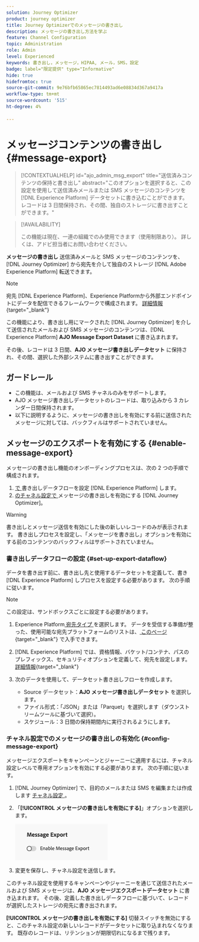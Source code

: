 ```yaml
---
solution: Journey Optimizer
product: journey optimizer
title: Journey Optimizerでのメッセージの書き出し
description: メッセージの書き出し方法を学ぶ
feature: Channel Configuration
topic: Administration
role: Admin
level: Experienced
keywords: 書き出し，メッセージ，HIPAA, メール，SMS，設定
badge: label="限定提供" type="Informative"
hide: true
hidefromtoc: true
source-git-commit: 9e76bfb65865ec7814493ad6e08834d367a9417a
workflow-type: tm+mt
source-wordcount: '515'
ht-degree: 4%

---
```


# メッセージコンテンツの書き出し {#message-export}

>[!CONTEXTUALHELP]
>id="ajo_admin_msg_export"
>title="送信済みコンテンツの保持と書き出し"
>abstract="このオプションを選択すると、この設定を使用して送信済みメールまたは SMS メッセージのコンテンツを [!DNL Experience Platform] データセットに書き込むことができます。 レコードは 3 日間保持され、その間、独自のストレージに書き出すことができます。"

>[!AVAILABILITY]
>
>この機能は現在、一連の組織でのみ使用できます（使用制限あり）。 詳しくは、アドビ担当者にお問い合わせください。

**メッセージの書き出し** 送信済みメールと SMS メッセージのコンテンツを、[!DNL Journey Optimizer] から宛先を介して独自のストレージ [!DNL Adobe Experience Platform] 転送できます。

>[!NOTE]
>
>宛先 [!DNL Experience Platform]、Experience Platformから外部エンドポイントにデータを配信できるフレームワークで構成されます。 [詳細情報](https://experienceleague.adobe.com/ja/docs/experience-platform/destinations/home){target="_blank"}

この機能により、書き出し用にマークされた [!DNL Journey Optimizer] を介して送信されたメールおよび SMS メッセージのコンテンツは、[!DNL Experience Platform] **AJO Message Export Dataset** に書き込まれます。

その後、レコードは 3 日間、**AJO メッセージ書き出しデータセット** に保持され、その間、選択した外部システムに書き出すことができます。
<!--
## Terminology

* **[!DNL Experience Platform] destinations** - Framework to deliver data out of Experience Platform into external endpoints. [Learn more](https://experienceleague.adobe.com/en/docs/experience-platform/destinations/home){target="_blank"}
* **AJO Message Export Dataset** - An [!DNL Experience Platform] dataset which stores the message content of email and SMS messages sent via [!DNL Journey Optimizer] which have been marked for export.
* **Retention**: Records in the AJO Message Export Dataset are retained for 3 calendar days from ingestion.-->

## ガードレール

* この機能は、メールおよび SMS チャネルのみをサポートします。
* AJO メッセージ書き出しデータセットのレコードは、取り込みから 3 カレンダー日間保持されます。
* 以下に説明するように、メッセージの書き出しを有効にする前に送信されたメッセージに対しては、バックフィルはサポートされていません。

## メッセージのエクスポートを有効にする {#enable-message-export}

メッセージの書き出し機能のオンボーディングプロセスは、次の 2 つの手順で構成されます。

1. [ で ](#set-up-export-dataflow) 書き出しデータフローを設定 [!DNL Experience Platform] します。
1. [ のチャネル設定で ](#config-message-export) メッセージの書き出しを有効にする [!DNL Journey Optimizer]。

>[!WARNING]
>
>書き出しとメッセージ送信を有効にした後の新しいレコードのみが表示されます。 書き出しプロセスを設定し、「メッセージを書き出し」オプションを有効にする前のコンテンツのバックフィルはサポートされていません。

### 書き出しデータフローの設定 {#set-up-export-dataflow}

データを書き出す前に、書き出し先と使用するデータセットを定義して、書き [!DNL Experience Platform] しプロセスを設定する必要があります。 次の手順に従います。

>[!NOTE]
>
>この設定は、サンドボックスごとに設定する必要があります。

1. Experience Platform[ 宛先タイプ ](https://experienceleague.adobe.com/en/docs/experience-platform/destinations/destination-types) を選択します。 データを受信する準備が整った、使用可能な宛先プラットフォームのリストは、[ このページ ](https://experienceleague.adobe.com/en/docs/experience-platform/destinations/catalog/overview){target="_blank"} で入手できます。

1. [!DNL Experience Platform] では、資格情報、バケット/コンテナ、パスのプレフィックス、セキュリティオプションを定義して、宛先を設定します。 [詳細情報](https://experienceleague.adobe.com/en/docs/experience-platform/destinations/ui/activate/export-datasets){target="_blank"}

1. 次のデータを使用して、データセット書き出しフローを作成します。

   * Source データセット：**AJO メッセージ書き出しデータセット** を選択します。
   * ファイル形式：「JSON」または「Parquet」を選択します（ダウンストリームツールに基づいて選択）。
   * スケジュール：3 日間の保持期間内に実行されるようにします。

### チャネル設定でのメッセージの書き出しの有効化 {#config-message-export}

メッセージエクスポートをキャンペーンとジャーニーに適用するには、チャネル設定レベルで専用オプションを有効にする必要があります。 次の手順に従います。

1. [!DNL Journey Optimizer] で、目的のメールまたは SMS を編集または作成します [ チャネル設定 ](channel-surfaces.md#create-channel-surface)。

1. 「**[!UICONTROL メッセージの書き出しを有効にする]**」オプションを選択します。

   ![](assets/config-message-export.png)

1. 変更を保存し、チャネル設定を送信します。

このチャネル設定を使用するキャンペーンやジャーニーを通じて送信されたメールおよび SMS メッセージは、**AJO メッセージエクスポートデータセット** に書き込まれます。 その後、定義した書き出しデータフローに基づいて、レコードが選択したストレージの宛先に書き出されます。

**[!UICONTROL メッセージの書き出しを有効にする]** 切替スイッチを無効にすると、このチャネル設定の新しいレコードがデータセットに取り込まれなくなります。 既存のレコードは、リテンションが期限切れになるまで残ります。


